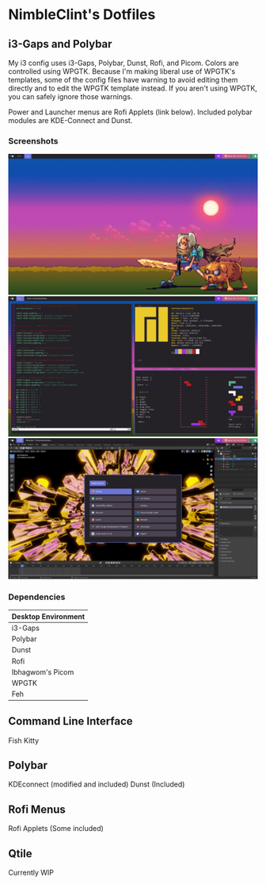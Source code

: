 # NimbleClint's Dotfiles

## i3-Gaps and Polybar
My i3 config uses i3-Gaps, Polybar, Dunst, Rofi, and Picom. Colors are controlled using WPGTK. Because I'm making liberal use of WPGTK's templates, some of the config files have warning to avoid editing them directly and to edit the WPGTK template instead. If you aren't using WPGTK, you can safely ignore those warnings.

Power and Launcher menus are Rofi Applets (link below). Included polybar modules are KDE-Connect and Dunst.

### Screenshots
![NimbleClint's i3 Desktop](i3/i3screenshots/adventureTime_i3Polybar_desktop.png)
![NimbleClint's i3 Terminals](i3/i3screenshots/adventureTime_i3Polybar_terminals.png)
![NimbleClint's i3 Menus](i3/i3screenshots/adventureTime_i3Polybar_blender.png)

### Dependencies

Desktop Environment |
---- |
i3-Gaps |
Polybar |
Dunst |
Rofi |
Ibhagwom's Picom |
WPGTK |
Feh |

Command Line Interface
----
Fish
Kitty

Polybar
----
KDEconnect (modified and included)
Dunst (Included)

Rofi Menus
----
Rofi Applets (Some included)

## Qtile

Currently WIP
